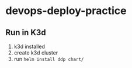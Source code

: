 # devops-deploy-practice

## Run in K3d

1) k3d installed
2) create k3d cluster
3) run `helm install ddp chart/`